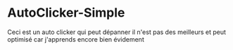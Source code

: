 # AutoClicker-Simple
Ceci est un auto clicker qui peut dépanner il n'est pas des meilleurs et peut optimisé car j'apprends encore bien évidement 

